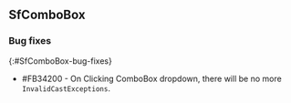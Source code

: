## SfComboBox

### Bug fixes
{:#SfComboBox-bug-fixes}

* \#FB34200 - On Clicking ComboBox dropdown, there will be no more `InvalidCastExceptions`.